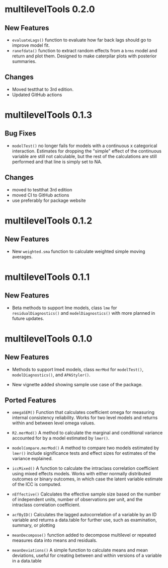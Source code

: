 # multilevelTools 0.2.0

## New Features
* `evaluateLags()` function to evaluate how far back lags should go to improve model fit.
* `ranefdata()` function to extract random effects from a `brms` model and
     return and plot them. Designed to make caterpilar plots with posterior summaries.

## Changes

* Moved testthat to 3rd edition.
* Updated GitHub actions

# multilevelTools 0.1.3

## Bug Fixes

* `modelTest()` no longer fails for models with a continuous x categorical interaction.
  Estimates for dropping the "simple" effect of the continuous variable are still 
  not calculable, but the rest of the calculations are still performed and that line
  is simply set to NA.
  
## Changes

* moved to testthat 3rd edition
* moved CI to GitHub actions
* use preferably for package website

# multilevelTools 0.1.2

## New Features

* New `weighted.sma` function to calculate weighted simple 
  moving averages.

# multilevelTools 0.1.1

## New Features

* Beta methods to support lme models, class `lme` for 
  `residualDiagnostics()` and `modelDiagnostics()`
  with more planned in future updates.

# multilevelTools 0.1.0

## New Features

* Methods to support lme4 models, class `merMod` for 
  `modelTest()`, `modelDiagnostics()`, and `APAStyler()`.

* New vignette added showing sample use case of the package.

## Ported Features

* `omegaSEM()` Function that calculates coefficient omega for 
  measuring internal consistency reliability. Works for two 
  level models and returns within and between level omega 
  values.
  
* `R2.merMod()` A method to calculate the marginal and
  conditional variance accounted for by a model estimated by 
  `lmer()`.

* `modelCompare.merMod()` A method to compare two models estimated by 
   `lmer()` include significance tests and effect sizes 
   for estimates of the variance explained.
          
* `iccMixed()` A function to calculate the intraclass correlation 
	coefficient using mixed effects models.  Works with either 
	normally distributed outcomes or binary outcomes, in which case 
	the latent variable estimate of the ICC is computed.
	
* `nEffective()` Calculates the effective sample size based on 
    the number of independent units, number of observations per 
	unit, and the intraclass correlation coefficient.
	
* `acfByID()` Calculates the lagged autocorrelation of a variable 
    by an ID variable and returns a data.table for further use,
	such as examination, summary, or plotting

* `meanDecompose()` function added to decompose multilevel or 
    repeated measures data into means and residuals.

* `meanDeviations()` A simple function to calculate means and mean 
	deviations, useful for creating between and within versions of 
	a variable in a data.table
		
